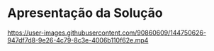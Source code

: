 # Apresentação da Solução


https://user-images.githubusercontent.com/90860609/144750626-947df7d8-9e26-4c79-8c3e-4006b110f62e.mp4

